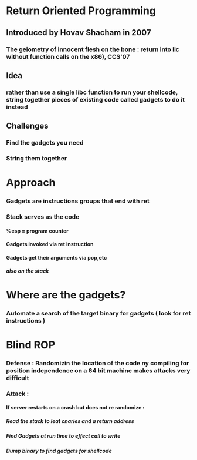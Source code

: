 # Return Oriented Programming
## Introduced by Hovav Shacham in 2007
### The geiometry of innocent flesh on the bone : return into lic without function calls on the x86), CCS'07
## Idea
### rather than use a single libc function to run your shellcode, string together pieces of existing code called gadgets to do it instead
## Challenges
### Find the gadgets you need
### String them together

# Approach
### Gadgets are instructions groups that end with ret
### Stack serves as the code
#### %esp = program counter
#### Gadgets invoked via ret instruction
#### Gadgets get their arguments via pop,etc
##### also on the stack

# Where are the gadgets?
### Automate a search of the target binary for gadgets ( look for ret instructions )

# Blind ROP
### Defense : Randomizin the location of the code ny compiling for position independence on a 64 bit machine makes attacks very difficult
### Attack :
#### If server restarts on a crash but does not re randomize :
##### Read the stack to leat cnaries and a return address
##### Find Gadgets at run time to effect call to write 
##### Dump binary to find gadgets for shellcode

